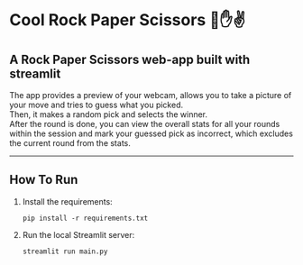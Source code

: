 # Cool Rock Paper Scissors 👊✋✌️  
## A Rock  Paper Scissors web-app built with streamlit  



The app provides a preview of your webcam, allows you to take a picture of your move and tries to guess what you picked.  
Then, it makes a random pick and selects the winner.  
After the round is done, you can view the overall stats for all your rounds within the session and mark your guessed pick as incorrect, which excludes the current round from the stats.


---

## How To Run
1. Install the requirements:  

	` pip install -r requirements.txt `
	
2. Run the local Streamlit server:  

	`streamlit run main.py`




